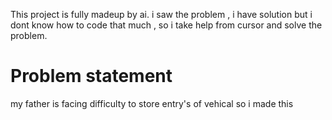 This project is fully madeup by ai. 
i saw the problem , i have solution but i dont know how to code that much ,
so i take help from cursor and solve the problem.

# Problem statement 

my father is facing difficulty to store entry's of vehical so i made this
